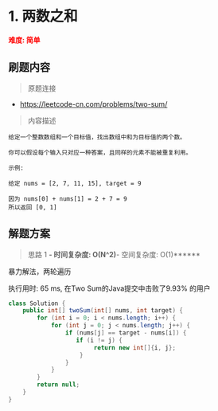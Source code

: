 # 1. 两数之和

**<font color=red>难度: 简单</font>**

## 刷题内容

> 原题连接

* https://leetcode-cn.com/problems/two-sum/

> 内容描述

```
给定一个整数数组和一个目标值，找出数组中和为目标值的两个数。

你可以假设每个输入只对应一种答案，且同样的元素不能被重复利用。

示例:

给定 nums = [2, 7, 11, 15], target = 9

因为 nums[0] + nums[1] = 2 + 7 = 9
所以返回 [0, 1]
```

## 解题方案

> 思路 1
******- 时间复杂度: O(N^2)******- 空间复杂度: O(1)******

暴力解法，两轮遍历

执行用时: 65 ms, 在Two Sum的Java提交中击败了9.93% 的用户

```java
class Solution {
    public int[] twoSum(int[] nums, int target) {
        for (int i = 0; i < nums.length; i++) {
            for (int j = 0; j < nums.length; j++) {
                if (nums[j] == target - nums[i]) {
                   if (i != j) {
                        return new int[]{i, j};
                    }
                }
            }
        }
        return null;
    }
}
```